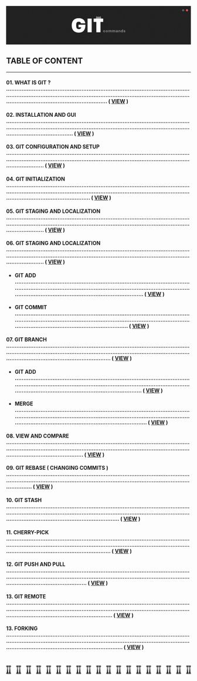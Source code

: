 <!-- HERO SECTION -->
<img src="./assets/hero-image.png" title="hero-image">

<!-- Table of Content -->
## __TABLE OF CONTENT__
---
#### 01. WHAT IS GIT ?  .................................................................................................................................................................................................................................................................................  ( [VIEW](#what-is-git) )

#### 02. INSTALLATION AND GUI  .............................................................................................................................................................................................................................................................  ( [VIEW](#installation-and-gui) )

#### 03. GIT CONFIGURATION AND SETUP  ............................................................................................................................................................................................................................................  ( [VIEW](#git-configuration-and-setup) )

#### 04. GIT INITIALIZATION  .......................................................................................................................................................................................................................................................................  ( [VIEW](#git-initialization) )

#### 05. GIT STAGING AND LOCALIZATION ............................................................................................................................................................................................................................................  ( [VIEW](#git-staging-and-localization) )

#### 06. GIT STAGING AND LOCALIZATION ............................................................................................................................................................................................................................................  ( [VIEW](#git-staging-and-localization) )

<!-- Sub-Table of content -->

- #### GIT ADD  .......................................................................................................................................................................................................................................................................................  ( [VIEW](#git-add) )

- #### GIT COMMIT  ..............................................................................................................................................................................................................................................................................  ( [VIEW](#git-commit) )

#### 07. GIT BRANCH ...................................................................................................................................................................................................................................................................................  ( [VIEW](#git-branch) )

<!-- Sub-Table of content -->

- #### GIT ADD  ......................................................................................................................................................................................................................................................................................  ( [VIEW](#git-add) )

- #### MERGE  .........................................................................................................................................................................................................................................................................................  ( [VIEW](#merge) )

#### 08. VIEW AND COMPARE ...................................................................................................................................................................................................................................................................  ( [VIEW](#view-and-compare) )

#### 09. GIT REBASE ( CHANGING COMMITS ) .....................................................................................................................................................................................................................................  ( [VIEW](#git-rebase) )

#### 10. GIT STASH ........................................................................................................................................................................................................................................................................................  ( [VIEW](#git-stash) )

#### 11. CHERRY-PICK ...................................................................................................................................................................................................................................................................................  ( [VIEW](#cherry-pick) )

#### 12. GIT PUSH AND PULL .....................................................................................................................................................................................................................................................................  ( [VIEW](#git-push-pull) )

#### 13. GIT REMOTE ....................................................................................................................................................................................................................................................................................  ( [VIEW](#git-remote) )

#### 13. FORKING ..........................................................................................................................................................................................................................................................................................  ( [VIEW](#forking) )

<br>

<!-- Divider IMAGE -->
<img src="./assets/divider.png" title="divider">

<!-- What is GIT -->
